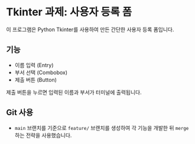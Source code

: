 # Tkinter 과제: 사용자 등록 폼

이 프로그램은 Python Tkinter를 사용하여 만든 간단한 사용자 등록 폼입니다.

## 기능
- 이름 입력 (Entry)
- 부서 선택 (Combobox)
- 제출 버튼 (Button)

제출 버튼을 누르면 입력된 이름과 부서가 터미널에 출력됩니다.

## Git 사용
- `main` 브랜치를 기준으로 `feature/` 브랜치를 생성하여 각 기능을 개발한 뒤 `merge` 하는 전략을 사용했습니다.
